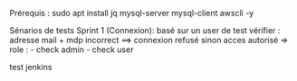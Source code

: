 Prérequis :
sudo apt install jq mysql-server mysql-client awscli -y

Sénarios de tests
Sprint 1 (Connexion): 
    basé sur un user de test vérifier :
        adresse mail + mdp incorrect ==> connexion refusé 
                                        sinon acces autorisé
                                        => role :
                                            - check admin 
                                            - check user


test jenkins
